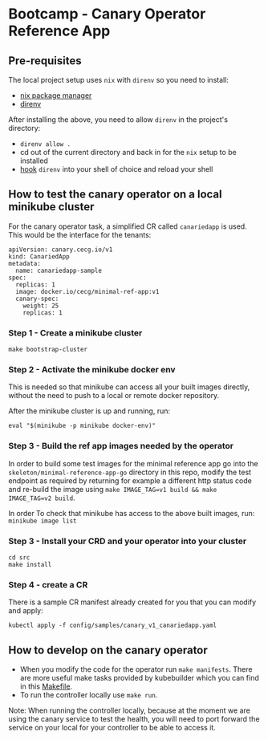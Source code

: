 # Bootcamp - Canary Operator Reference App

## Pre-requisites

The local project setup uses `nix` with `direnv` so you need to install:
- [nix package manager](https://nixos.org/download.html)
- [direnv](https://direnv.net/)

After installing the above, you need to allow `direnv` in the project's directory:
- `direnv allow .`
- cd out of the current directory and back in for the `nix` setup to be installed
- [hook](https://direnv.net/docs/hook.html) `direnv` into your shell of choice and reload your shell

## How to test the canary operator on a local minikube cluster

For the canary operator task, a simplified CR called `canariedapp` is used. 
This would be the interface for the tenants:

```
apiVersion: canary.cecg.io/v1
kind: CanariedApp
metadata:
  name: canariedapp-sample
spec:
  replicas: 1
  image: docker.io/cecg/minimal-ref-app:v1
  canary-spec:
    weight: 25
    replicas: 1
```

### Step 1 - Create a minikube cluster

`make bootstrap-cluster`

### Step 2 - Activate the minikube docker env

This is needed so that minikube can access all your built images directly, without the need to push 
to a local or remote docker repository. 

After the minikube cluster is up and running, run:

`eval "$(minikube -p minikube docker-env)"`

### Step 3 - Build the ref app images needed by the operator

In order to build some test images for the minimal reference app go into the `skeleton/minimal-reference-app-go` directory
in this repo, modify the test endpoint as required by returning for example a different http status code and re-build the image using 
`make IMAGE_TAG=v1 build && make IMAGE_TAG=v2 build`. 

In order 
To check that minikube has access to the above built images, run:
`minikube image list`

### Step 3 - Install your CRD and your operator into your cluster
```
cd src
make install
```

### Step 4 - create a CR 

There is a sample CR manifest already created for you that you can modify and apply:

```
kubectl apply -f config/samples/canary_v1_canariedapp.yaml
```

## How to develop on the canary operator

- When you modify the code for the operator run `make manifests`. There are more useful make tasks provided by kubebuilder
which you can find in this [Makefile](canary-operator/Makefile).
- To run the controller locally use `make run`. 

Note: When running the controller locally, because at the moment we are using the canary service to test the health,
you will need to port forward the service on your local for your controller to be able to access it. 

